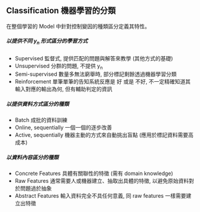 ## Classification 機器學習的分類
在整個學習的 Model 中針對控制變因的種類區分定義其特性。

##### 以提供不同 y<sub>n</sub> 形式區分的學習方式
* Supervised 監督式, 提供匹配的問題與解答來教學 (其他方式的基礎)
* Unsupervised 分群的問題, 不提供 y<sub>n</sub>
* Semi-supervised 數量多無法窮舉時, 部分標記剩餘透過機器學習分類
* Reinforcement 單筆單筆的告知系統反應是 好 或是 不好, 不一定精確知道其輸入對應的輸出為何, 但有輔助判定的資訊

##### 以提供資料方式區分的種類
* Batch 成批的資料訓練
* Online, sequentially 一個一個的逐步改善 
* Active, sequentially 機器主動的方式來自動挑出盲點 (應用於標記資料需要高成本)

##### 以資料內容區分的種類
* Concrete Features 具體有關聯性的特徵 (需有 domain knowledge)
* Raw Features 通常需要人或機器建立、抽取出具體的特徵, 以避免原始資料對於問題過於抽象
* Abstract Features 輸入資料完全不具任何意義, 同 raw features 一樣需要建立出特徵

